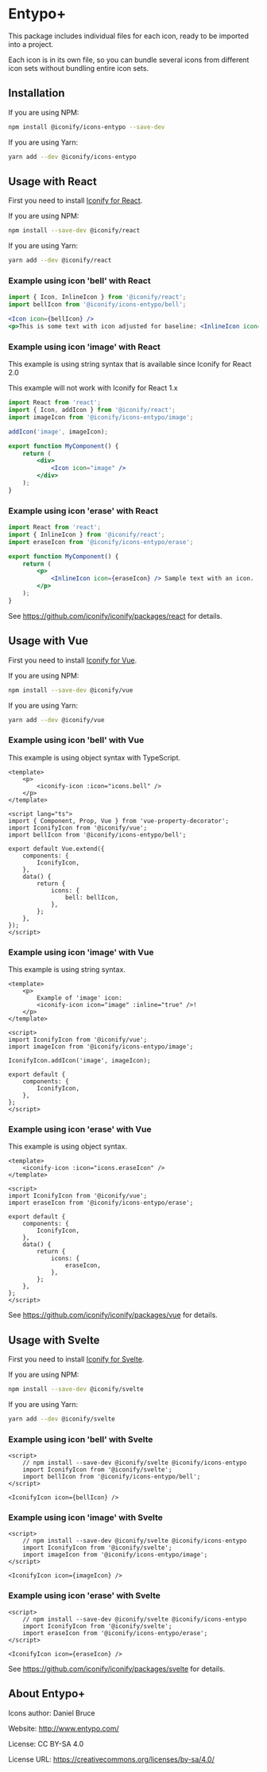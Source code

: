 # Entypo+

This package includes individual files for each icon, ready to be imported into a project.

Each icon is in its own file, so you can bundle several icons from different icon sets without bundling entire icon sets.

## Installation

If you are using NPM:

```bash
npm install @iconify/icons-entypo --save-dev
```

If you are using Yarn:

```bash
yarn add --dev @iconify/icons-entypo
```

## Usage with React

First you need to install [Iconify for React](https://github.com/iconify/iconify/packages/react).

If you are using NPM:

```bash
npm install --save-dev @iconify/react
```

If you are using Yarn:

```bash
yarn add --dev @iconify/react
```

### Example using icon 'bell' with React

```js
import { Icon, InlineIcon } from '@iconify/react';
import bellIcon from '@iconify/icons-entypo/bell';
```

```jsx
<Icon icon={bellIcon} />
<p>This is some text with icon adjusted for baseline: <InlineIcon icon={bellIcon} /></p>
```

### Example using icon 'image' with React

This example is using string syntax that is available since Iconify for React 2.0

This example will not work with Iconify for React 1.x

```jsx
import React from 'react';
import { Icon, addIcon } from '@iconify/react';
import imageIcon from '@iconify/icons-entypo/image';

addIcon('image', imageIcon);

export function MyComponent() {
	return (
		<div>
			<Icon icon="image" />
		</div>
	);
}
```

### Example using icon 'erase' with React

```jsx
import React from 'react';
import { InlineIcon } from '@iconify/react';
import eraseIcon from '@iconify/icons-entypo/erase';

export function MyComponent() {
	return (
		<p>
			<InlineIcon icon={eraseIcon} /> Sample text with an icon.
		</p>
	);
}
```

See https://github.com/iconify/iconify/packages/react for details.

## Usage with Vue

First you need to install [Iconify for Vue](https://github.com/iconify/iconify/packages/vue).

If you are using NPM:

```bash
npm install --save-dev @iconify/vue
```

If you are using Yarn:

```bash
yarn add --dev @iconify/vue
```

### Example using icon 'bell' with Vue

This example is using object syntax with TypeScript.

```vue
<template>
	<p>
		<iconify-icon :icon="icons.bell" />
	</p>
</template>

<script lang="ts">
import { Component, Prop, Vue } from 'vue-property-decorator';
import IconifyIcon from '@iconify/vue';
import bellIcon from '@iconify/icons-entypo/bell';

export default Vue.extend({
	components: {
		IconifyIcon,
	},
	data() {
		return {
			icons: {
				bell: bellIcon,
			},
		};
	},
});
</script>
```

### Example using icon 'image' with Vue

This example is using string syntax.

```vue
<template>
	<p>
		Example of 'image' icon:
		<iconify-icon icon="image" :inline="true" />!
	</p>
</template>

<script>
import IconifyIcon from '@iconify/vue';
import imageIcon from '@iconify/icons-entypo/image';

IconifyIcon.addIcon('image', imageIcon);

export default {
	components: {
		IconifyIcon,
	},
};
</script>
```

### Example using icon 'erase' with Vue

This example is using object syntax.

```vue
<template>
	<iconify-icon :icon="icons.eraseIcon" />
</template>

<script>
import IconifyIcon from '@iconify/vue';
import eraseIcon from '@iconify/icons-entypo/erase';

export default {
	components: {
		IconifyIcon,
	},
	data() {
		return {
			icons: {
				eraseIcon,
			},
		};
	},
};
</script>
```

See https://github.com/iconify/iconify/packages/vue for details.

## Usage with Svelte

First you need to install [Iconify for Svelte](https://github.com/iconify/iconify/packages/svelte).

If you are using NPM:

```bash
npm install --save-dev @iconify/svelte
```

If you are using Yarn:

```bash
yarn add --dev @iconify/svelte
```

### Example using icon 'bell' with Svelte

```svelte
<script>
    // npm install --save-dev @iconify/svelte @iconify/icons-entypo
    import IconifyIcon from '@iconify/svelte';
    import bellIcon from '@iconify/icons-entypo/bell';
</script>

<IconifyIcon icon={bellIcon} />
```

### Example using icon 'image' with Svelte

```svelte
<script>
    // npm install --save-dev @iconify/svelte @iconify/icons-entypo
    import IconifyIcon from '@iconify/svelte';
    import imageIcon from '@iconify/icons-entypo/image';
</script>

<IconifyIcon icon={imageIcon} />
```

### Example using icon 'erase' with Svelte

```svelte
<script>
    // npm install --save-dev @iconify/svelte @iconify/icons-entypo
    import IconifyIcon from '@iconify/svelte';
    import eraseIcon from '@iconify/icons-entypo/erase';
</script>

<IconifyIcon icon={eraseIcon} />
```

See https://github.com/iconify/iconify/packages/svelte for details.

## About Entypo+

Icons author: Daniel Bruce

Website: http://www.entypo.com/

License: CC BY-SA 4.0

License URL: https://creativecommons.org/licenses/by-sa/4.0/
